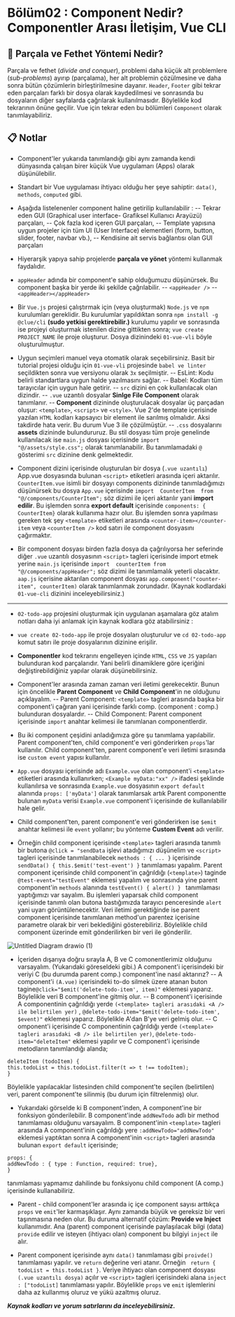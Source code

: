 ﻿# Bölüm02 : Component Nedir? Componentler Arası İletişim, Vue CLI

## :pushpin: Parçala ve Fethet Yöntemi Nedir?
Parçala ve fethet (_divide and conquer_), problemi daha küçük alt problemlere (_sub-problems_) ayırıp (parçalama), her alt problemin çözülmesine ve daha sonra bütün çözümlerin birleştirilmesine dayanır.
`Header`, `Footer` gibi tekrar eden parçaları farklı bir dosya olarak kaydedilmesi ve sonrasında bu dosyaların diğer sayfalarda çağrılarak kullanılmasıdır. Böylelikle kod tekrarının önüne geçilir.
Vue için tekrar eden bu bölümleri `Component` olarak tanımlayabiliriz.
## :clipboard: Notlar 
- Component'ler yukarıda tanımlandığı gibi aynı zamanda kendi dünyasında çalışan birer küçük Vue uygulamarı (Apps) olarak düşünülebilir.

- Standart bir Vue uygulaması ihtiyacı olduğu her şeye sahiptir: `data()`, `methods`, `computed` gibi.
- Aşağıda listelenenler component  haline getirilip kullanılabilir :
-- Tekrar eden GUI (Graphical user interface- Grafiksel Kullanıcı Arayüzü) parçaları,
-- Çok fazla kod içeren GUI parçaları,
-- Template yapısına uygun projeler için tüm UI (User Interface) elementleri (form, button, slider, footer, navbar vb.),
-- Kendisine ait servis bağlantısı olan GUI parçaları
- Hiyerarşik yapıya sahip projelerde **parçala ve yönet**  yöntemi kullanmak faydalıdır.

- `appHeader` adında bir component'e sahip olduğumuzu düşünürsek. Bu component başka bir yerde iki şekilde çağrılabilir.
-- `<appHeader />`
-- `<appHeader></appHeader>`

- Bir `Vue.js` projesi çalıştırmak için (veya oluşturmak) `Node.js` ve `npm` kurulumları gereklidir. Bu kurulumlar yapıldıktan sonra
`npm install -g @clue/cli` **(sudo yetkisi gerektirebilir.)**
kurulumu yapılır ve sonrasında ise projeyi oluşturmak istenilen dizine gittikten sonra;
`vue create PROJECT_NAME` ile proje oluşturur. Dosya dizinindeki `01-vue-vli` böyle oluşturulmuştur.

- Uygun seçimleri manuel veya otomatik olarak seçebilirsiniz. Basit bir tutorial projesi olduğu için `01-vue-vli` projesinde `babel ve linter` seçildikten sonra vue versiyonu olarak `3x` seçilmiştir.
-- EsLint: Kodu belirli standartlara uygun halde yazılmasını sağlar.
-- Babel: Kodları tüm tarayıcılar için uygun hale getirir.
-- `src` dizini en çok kullanılacak olan dizindir.
-- `.vue` uzantılı dosyalar **Sinlge File Component** olarak tanımlanır.
-- **Component** dizininde oluşturulacak dosyalar üç parçadan oluşur: `<template>`, `<script>` ve `<style>`.  Vue 2'de template içerisinde yazılan `HTML` kodları kapsayıcı bir element ile sarılmış olmalıdır. Aksi takdirde hata verir. Bu durum Vue 3 ile çözülmüştür.
-- `.css` dosyalarını **assets** dizininde bulundururuz. Bu stil dosyası tüm proje genelinde kullanılacak ise `main.js` dosyası içerisinde `import  "@/assets/style.css";` olarak tanımlanabilir. Bu tanımlamadaki `@` gösterimi `src` dizinine denk gelmektedir.

- Component dizini içerisinde oluşturulan bir dosya (`.vue uzantılı`) App.vue dosyasında bulunan `<script>` etiketleri arasında içeri aktarılır. `CounterItem.vue` isimli bir dosyayı components dizininde tanımladığımızı düşünürsek bu dosya `App.vue` içerisinde `import  CounterItem  from  "@/components/CounterItem";` söz dizimi ile içeri aktarılır yani **import edilir**. Bu işlemden sonra **export default** içerisinde `components: { CounterItem}` olarak kullanıma hazır olur. Bu işlemden sonra yapılması gereken tek şey `<template>` etiketleri arasında `<counter-item></counter-item` veya `<counterItem />` kod satırı ile component dosyasını çağırmaktır.

- Bir component dosyası birden fazla dosya da çağrılıyorsa her seferinde diğer `.vue` uzantılı dosyasının `<script>` tagleri içerisinde import etmek yerine `main.js` içerisinde `import  counterItem from  "@/components/appHeader";` söz dizimi ile tanımlamalık yeterli olacaktır. `aap.js` içerisine aktarılan component dosyası `app.component("counter-item", counterItem)` olarak tanımlanmak zorundadır. (Kaynak kodlardaki `01-vue-cli` dizinini inceleyebilirsiniz.)

<hr>

- `02-todo-app` projesini oluşturmak için uygulanan aşamalara göz atalım notları daha iyi anlamak için kaynak kodlara göz atabilirsiniz :

- `vue create 02-todo-app` ile proje dosyaları oluşturulur ve `cd 02-todo-app` komut satırı ile proje dosyalarının dizinine erişilir.

- **Componentler**  kod tekrarını engelleyen içinde `HTML`, `CSS` ve `JS` yapıları bulunduran kod parçalarıdır. Yani belirli dinamiklere göre içeriğini değiştirebildiğiniz yapılar olarak düşünebilirsiniz.

- Component'ler arasında zaman zaman veri iletimi gerekecektir. Bunun için öncelikle **Parent Component** ve **Child Component**'in ne olduğunu açıklayalım. 
-- Parent Component: `<template>` tagleri arasında başka bir component'i çağıran yani içerisinde farklı comp. (component : comp.) bulunduran dosyalardır.
-- Child Component: Parent component içerisinde `import` anahtar kelimesi ile tanımlanan componentlerdir.

- Bu iki component çeşidini anladığımıza göre şu tanımlama yapılabilir. Parent component'ten, child component'e veri gönderirken `props`'lar kullanılır. Child component'ten, parent component'e veri iletimi sırasında ise `custom event` yapısı kullanılır.

- `App.vue` dosyası içerisinde adı `Example.vue` olan component'i `<template>` etiketleri arasında kullanırken; `<Example myData:"xx" />` ifadesi şeklinde kullanılırsa ve sonrasında `Example.vue` dosyasının `export default` alanında `props: ['myData']` olarak tanımlarsak artık Parent componentte bulunan `myData` verisi `Example.vue` component'i içerisinde de kullanılabilir hale gelir.

- Child component'ten, parent component'e veri gönderirken ise `$emit` anahtar kelimesi ile `event` yollanır; bu yönteme **Custom Event** adı verilir.

- Örneğin child component içerisinde `<template>` tagleri arasında tanımlı bir butona `@click = "sendData` işlevi atadığımızı düşünelim ve `<script>` tagleri içerisinde tanımlanabilecek `methods : { ... }` içerisinde `sendData() { this.$emit('test-event') }` tanımlaması yapalım. Parent component içerisinde child component'in çağrıldığı (`<template>`) taginde `@test-event="testEvent"` eklemesi yapalım ve sonrasında yine parent component'in `methods` alanında `testEvent() { alert() } ` tanımlaması yaptığımızı var sayalım. Bu işlemleri yaparsak child component içerisinde tanımlı olan butona bastığımızda tarayıcı penceresinde `alert` yani uyarı görüntülenecektir. Veri iletimi gerektiğinde ise parent component içerisinde tanımlanan method'un parentez içerisine parametre olarak bir veri beklediğini gösterebiliriz. Böylelikle child component üzerinde emit gönderilirken bir veri ile gönderilir.


![Untitled Diagram drawio (1)](https://user-images.githubusercontent.com/54971670/147474024-ad0d2b9c-a902-4430-80e1-8db3fc73b6a1.png)


- İçeriden dışarıya doğru sırayla A, B ve C comonentlerimiz olduğunu varsayalım. (Yukarıdaki göreseldeki gibi.)  A component'i içerisindeki bir veriyi C (bu durumda parent comp.) component'ine nasıl aktarırız?
-- A component'i `(A.vue)` içerisindeki to-do silmek üzere atanan buton tagine`@click="$emit('delete-todo-item', item)"` eklemesi yaparız. Böylelikle veri B component'ine gitmiş olur.
-- B component'i içerisinde A componentinin çağrıldığı yerde `(<template> tagleri arasıdaki <A /> ile belirtilen yer)` , `@delete-todo-item="$emit('delete-todo-item', $event)"` eklemesi yaparız. Böylelikle A'dan B'ye veri gelmiş olur.
-- C omponent'i içerisinde C componentinin çağrıldığı yerde `(<template> tagleri arasıdaki <B /> ile belirtilen yer)`, `@delete-todo-item="deleteItem"` eklemesi yapılır ve C component'i içerisinde metodların tanımlandığı alanda;
```
deleteItem (todoItem) {
this.todoList = this.todoList.filter(t => t !== todoItem);
}
```
Böylelikle yapılacaklar listesinden child component'te seçilen (belirtilen) veri, parent component'te silinmiş (bu durum için filtrelenmiş) olur.

- Yukarıdaki görselde ki B component'inden, A component'ine bir fonksiyon gönderilebilir. B component'inde `addNewTodo` adlı bir method tanımlaması olduğunu varsayalım. B component'inin `<template>` tagleri arasında A component'inin çağrıldığı yere `:addNewTodo="addNewTodo"` eklemesi yaptıktan sonra A component'inin `<script>` tagleri arasında bulunan `export default` içerisinde;
 ```
 props: { 
addNewTodo : { type : Function, required: true},
}
```
tanımlaması yapmamız dahilinde bu fonksiyonu child component (A comp.) içerisinde kullanabiliriz.

- Parent - child component'ler arasında iç içe component sayısı arttıkça `props` ve `emit`'ler karmaşıklaşır. Aynı zamanda büyük ve gereksiz bir veri taşınmasına neden olur. Bu duruma alternatif çözüm: **Provide ve Inject** kullanımıdır. Ana (parent) component içerisinde paylaşılacak bilgi (data) `provide` edilir ve isteyen (ihtiyacı olan) component bu bilgiyi `inject` ile alır.

- Parent component içerisinde aynı `data()` tanımlaması gibi `proivde()`  tanımlaması yapılır. ve `return` değerine veri atanır. Örneğin ` return { todoList = this.todoList }`. Veriye ihtiyacı olan component dosyası `(.vue uzantılı dosya)` açılır ve `<script>` tagleri içerisindeki alana `inject : ["todoList]` tanımlaması yapılır. Böylelikle `props` ve `emit` işlemlerini daha az kullanmış oluruz ve yükü azaltmış oluruz.

***Kaynak kodları ve yorum satırlarını da inceleyebilirsiniz.***

